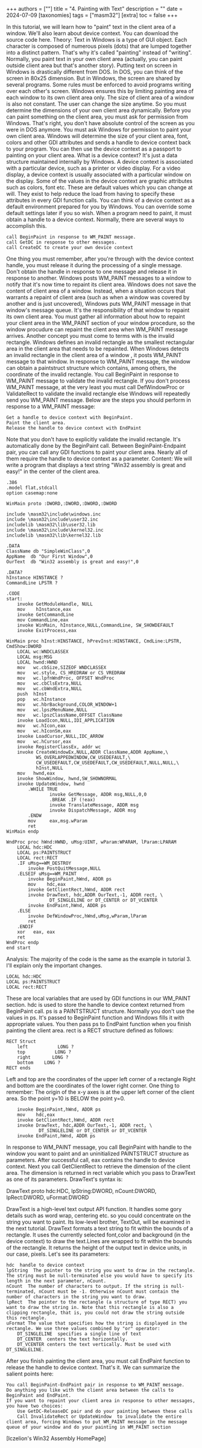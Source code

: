 +++
authors = [""]
title = "4. Painting with Text"
description = ""
date = 2024-07-09
[taxonomies]
tags = ["masm32"]
[extra]
toc = false
+++

In this tutorial, we will learn how to "paint" text in the client area of a window. We'll also learn about device context.
You can download the source code here.
Theory:
Text in Windows is a type of GUI object.  Each character is composed of numerous pixels (dots) that are lumped together into a distinct pattern. That's why it's called "painting" instead of "writing". Normally, you paint text in your own client area (actually, you can paint outside client area but that's another story).  Putting text on screen in Windows is drastically different from DOS. In DOS, you can think of the screen in 80x25 dimension. But in Windows, the screen are shared by several programs. Some rules must be enforced to avoid programs writing over each other's screen. Windows ensures this by limiting painting area of each window to its own client area only. The size of client area of a window is also not constant. The user can change the size anytime. So you must determine the dimensions of your own client area dynamically.
Before you can paint something on the client area, you must ask for permission from Windows. That's right, you don't have absolute control of the screen as you were in DOS anymore.  You must ask Windows for permission to paint your own client area. Windows will determine the size of your client area, font, colors and other GDI attributes and sends a handle to device context back to your program. You can then use the device context as a passport to painting on your client area.
What is a device context? It's just a data structure maintained internally by Windows. A device context is associated with a particular device, such as a printer or video display. For a video display, a device context is usually associated with a particular window on the display.
Some of the values in the device context are graphic attributes such as colors, font etc. These are default values which you can change at will. They exist to help reduce the load from having to specify these attributes in every GDI function calls.
You can think of a device context as a default environment prepared for you by Windows. You can override some default settings later if you so wish.
When a program need to paint, it must obtain a handle to a device context. Normally, there are several ways to accomplish this.

    call BeginPaint in response to WM_PAINT message.
    call GetDC in response to other messages.
    call CreateDC to create your own device context

One thing you must remember, after you're through with the device context handle, you must release it during the processing of a single message. Don't obtain the handle in response to one message and release it in response to another.
Windows posts WM_PAINT messages to a window to notify that it's now time to repaint its client area. Windows does not save the content of client area of a window.  Instead, when a situation occurs that warrants a repaint of client area (such as when a window was covered by another and is just uncovered), Windows puts WM_PAINT message in that window's message queue. It's the responsibility of that window to repaint its own client area. You must gather all information about how to repaint your client area in the WM_PAINT section of your window procedure, so the window procudure can repaint the client area when WM_PAINT message arrives.
Another concept you must come to terms with is the invalid rectangle. Windows defines an invalid rectangle as the smallest rectangular area in the client area that needs to be repainted. When Windows detects an invalid rectangle in the client area of a window , it posts WM_PAINT message to that window. In response to WM_PAINT message, the window can obtain a paintstruct structure which contains, among others, the coordinate of the invalid rectangle. You call BeginPaint in response to WM_PAINT message to validate the invalid rectangle. If you don't process WM_PAINT message, at the very least you must call DefWindowProc or ValidateRect to validate the invalid rectangle else Windows will repeatedly send you WM_PAINT message.
Below are the steps you should perform in response to a WM_PAINT message:

    Get a handle to device context with BeginPaint.
    Paint the client area.
    Release the handle to device context with EndPaint

Note that you don't have to explicitly validate the invalid rectangle. It's automatically done by the BeginPaint call. Between BeginPaint-Endpaint pair, you can call any GDI functions to paint your client area. Nearly all of them require the handle to device context as a parameter.
Content:
We will write a program that displays a text string "Win32 assembly is great and easy!" in the center of the client area.
 

    .386
    .model flat,stdcall
    option casemap:none

    WinMain proto :DWORD,:DWORD,:DWORD,:DWORD

    include \masm32\include\windows.inc
    include \masm32\include\user32.inc
    includelib \masm32\lib\user32.lib
    include \masm32\include\kernel32.inc
    includelib \masm32\lib\kernel32.lib

    .DATA
    ClassName db "SimpleWinClass",0
    AppName  db "Our First Window",0
    OurText  db "Win32 assembly is great and easy!",0

    .DATA?
    hInstance HINSTANCE ?
    CommandLine LPSTR ?

    .CODE
    start:
        invoke GetModuleHandle, NULL
        mov    hInstance,eax
        invoke GetCommandLine
        mov CommandLine,eax
        invoke WinMain, hInstance,NULL,CommandLine, SW_SHOWDEFAULT
        invoke ExitProcess,eax

    WinMain proc hInst:HINSTANCE, hPrevInst:HINSTANCE, CmdLine:LPSTR, CmdShow:DWORD
        LOCAL wc:WNDCLASSEX
        LOCAL msg:MSG
        LOCAL hwnd:HWND
        mov   wc.cbSize,SIZEOF WNDCLASSEX
        mov   wc.style, CS_HREDRAW or CS_VREDRAW
        mov   wc.lpfnWndProc, OFFSET WndProc
        mov   wc.cbClsExtra,NULL
        mov   wc.cbWndExtra,NULL
        push  hInst
        pop   wc.hInstance
        mov   wc.hbrBackground,COLOR_WINDOW+1
        mov   wc.lpszMenuName,NULL
        mov   wc.lpszClassName,OFFSET ClassName
        invoke LoadIcon,NULL,IDI_APPLICATION
        mov   wc.hIcon,eax
        mov   wc.hIconSm,eax
        invoke LoadCursor,NULL,IDC_ARROW
        mov   wc.hCursor,eax
        invoke RegisterClassEx, addr wc
        invoke CreateWindowEx,NULL,ADDR ClassName,ADDR AppName,\
               WS_OVERLAPPEDWINDOW,CW_USEDEFAULT,\
               CW_USEDEFAULT,CW_USEDEFAULT,CW_USEDEFAULT,NULL,NULL,\
               hInst,NULL
        mov   hwnd,eax
        invoke ShowWindow, hwnd,SW_SHOWNORMAL
        invoke UpdateWindow, hwnd
            .WHILE TRUE
                    invoke GetMessage, ADDR msg,NULL,0,0
                    .BREAK .IF (!eax)
                    invoke TranslateMessage, ADDR msg
                    invoke DispatchMessage, ADDR msg
            .ENDW
            mov     eax,msg.wParam
            ret
    WinMain endp

    WndProc proc hWnd:HWND, uMsg:UINT, wParam:WPARAM, lParam:LPARAM
        LOCAL hdc:HDC
        LOCAL ps:PAINTSTRUCT
        LOCAL rect:RECT
        .IF uMsg==WM_DESTROY
            invoke PostQuitMessage,NULL
        .ELSEIF uMsg==WM_PAINT
            invoke BeginPaint,hWnd, ADDR ps
            mov    hdc,eax
            invoke GetClientRect,hWnd, ADDR rect
            invoke DrawText, hdc,ADDR OurText,-1, ADDR rect, \
                    DT_SINGLELINE or DT_CENTER or DT_VCENTER
            invoke EndPaint,hWnd, ADDR ps
        .ELSE
            invoke DefWindowProc,hWnd,uMsg,wParam,lParam
            ret
        .ENDIF
        xor   eax, eax
        ret
    WndProc endp
    end start

Analysis:
The majority of the code is the same as the example in tutorial 3. I'll explain only the important changes.

    LOCAL hdc:HDC
    LOCAL ps:PAINTSTRUCT
    LOCAL rect:RECT

These are local variables that are used by GDI functions in our WM_PAINT section. hdc is used to store the handle to device context returned from BeginPaint call. ps is a PAINTSTRUCT structure. Normally you don't use the values in ps. It's passed to BeginPaint function and Windows fills it with appropriate values. You then pass ps to EndPaint function when you finish painting the client area. rect is a RECT structure defined as follows:
 

    RECT Struct
        left           LONG ?
        top           LONG ?
        right        LONG ?
        bottom    LONG ?
    RECT ends

Left and top are the coordinates of the upper left corner of a rectangle Right and bottom are the coordinates of the lower right corner. One thing to remember: The origin of the x-y axes is at the upper left corner of the client area. So the point y=10 is BELOW the point y=0.

        invoke BeginPaint,hWnd, ADDR ps
        mov    hdc,eax
        invoke GetClientRect,hWnd, ADDR rect
        invoke DrawText, hdc,ADDR OurText,-1, ADDR rect, \
                DT_SINGLELINE or DT_CENTER or DT_VCENTER
        invoke EndPaint,hWnd, ADDR ps

In response to WM_PAINT message, you call BeginPaint with handle to the window you want to paint and an uninitialized PAINTSTRUCT structure as parameters. After successful call, eax contains the handle to device context. Next you call GetClientRect to retrieve the dimension of the client area. The dimension is returned in rect variable which you pass to DrawText as one of its parameters. DrawText's syntax is:

DrawText proto hdc:HDC, lpString:DWORD, nCount:DWORD, lpRect:DWORD, uFormat:DWORD

DrawText is a high-level text output API function. It handles some gory details such as word wrap, centering etc. so you could concentrate on the string you want to paint. Its low-level brother, TextOut, will be examined in the next tutorial. DrawText formats a text string to fit within the bounds of a rectangle. It uses the currently selected font,color and background (in the device context) to draw the text.Lines are wrapped to fit within the bounds of the rectangle. It returns the height of the output text in device units, in our case, pixels. Let's see its parameters:

    hdc  handle to device context
    lpString  The pointer to the string you want to draw in the rectangle. The string must be null-terminated else you would have to specify its length in the next parameter, nCount.
    nCount  The number of characters to output. If the string is null-terminated, nCount must be -1. Otherwise nCount must contain the number of characters in the string you want to draw.
    lpRect  The pointer to the rectangle (a structure of type RECT) you want to draw the string in. Note that this rectangle is also a clipping rectangle, that is, you could not draw the string outside this rectangle.
    uFormat The value that specifies how the string is displayed in the rectangle. We use three values combined by "or" operator:
        DT_SINGLELINE  specifies a single line of text
        DT_CENTER  centers the text horizontally.
        DT_VCENTER centers the text vertically. Must be used with DT_SINGLELINE.

After you finish painting the client area, you must call EndPaint function to release the handle to device context.
That's it. We can summarize the salient points here:

    You call BeginPaint-EndPaint pair in response to WM_PAINT message.
    Do anything you like with the client area between the calls to BeginPaint and EndPaint.
    If you want to repaint your client area in response to other messages, you have two choices:
        Use GetDC-ReleaseDC pair and do your painting between these calls
        Call InvalidateRect or UpdateWindow  to invalidate the entire client area, forcing Windows to put WM_PAINT message in the message queue of your window and do your painting in WM_PAINT section

[Iczelion's Win32 Assembly HomePage]
